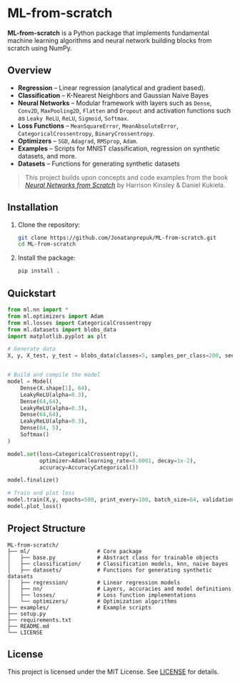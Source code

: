 # ML-from-scratch

**ML-from-scratch** is a Python package that implements fundamental machine learning algorithms and neural network building blocks from scratch using NumPy.

## Overview

* **Regression** – Linear regression (analytical and gradient based).
* **Classification** – K-Nearest Neighbors and Gaussian Naive Bayes
* **Neural Networks** – Modular framework with layers such as `Dense`, `Conv2D`, `MaxPooling2D`, `Flatten` and `Dropout` and activation functions such as `Leaky ReLU`, `ReLU`, `Sigmoid`, `Softmax`.
* **Loss Functions** – `MeanSquareError`, `MeanAbsoluteError`, `CategoricalCrossentropy`, `BinaryCrossentropy`.
* **Optimizers** – `SGD`, `Adagrad`, `RMSprop`, `Adam`.
* **Examples** – Scripts for MNIST classification, regression on synthetic datasets, and more.
* **Datasets** – Functions for generating synthetic datasets

> This project builds upon concepts and code examples from the book [*Neural Networks from Scratch*](https://nnfs.io/) by Harrison Kinsley & Daniel Kukieła.

## Installation

1. Clone the repository:

   ```bash
   git clone https://github.com/Jonatanprepuk/ML-from-scratch.git
   cd ML-from-scratch
   ```
2. Install the package:

   ```bash
   pip install .
   ```

## Quickstart

```python
from ml.nn import *
from ml.optimizers import Adam
from ml.losses import CategoricalCrossentropy
from ml.datasets import blobs_data
import matplotlib.pyplot as plt

# Generate data
X, y, X_test, y_test = blobs_data(classes=5, samples_per_class=200, seed=1234, test_split=0.2)


# Build and compile the model
model = Model(
    Dense(X.shape[1], 64),
    LeakyReLU(alpha=0.3),
    Dense(64,64),
    LeakyReLU(alpha=0.3),
    Dense(64,64),
    LeakyReLU(alpha=0.3),
    Dense(64, 5),
    Softmax()
)

model.set(loss=CategoricalCrossentropy(), 
          optimizer=Adam(learning_rate=0.0001, decay=1e-2), 
          accuracy=AccuracyCategorical())

model.finalize()

# Train and plot loss 
model.train(X,y, epochs=500, print_every=100, batch_size=64, validation_data=(X_test, y_test))
model.plot_loss()
```

## Project Structure

```
ML-from-scratch/
├── ml/                     # Core package
│   ├── base.py             # Abstract class for trainable objects
│   ├── classification/     # Classification models, knn, naive bayes
│   ├── datasets/           # Functions for generating synthetic datasets
│   ├── regression/         # Linear regression models
│   ├── nn/                 # Layers, accuracies and model definitions
│   ├── losses/             # Loss function implementations
│   └── optimizers/         # Optimization algorithms
├── examples/               # Example scripts
├── setup.py          
├── requirements.txt  
├── README.md         
└── LICENSE           
```


## License

This project is licensed under the MIT License. See [LICENSE](LICENSE) for details.
